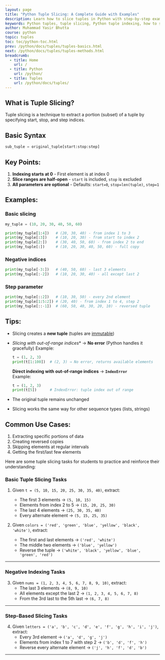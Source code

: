 ```yaml
---
layout: page
title: "Python Tuple Slicing: A Complete Guide with Examples"
description: Learn how to slice tuples in Python with step-by-step examples. Master tuple indexing, slicing syntax (start:stop:step), and immutable operations for efficient coding.
keywords: Python tuples, tuple slicing, Python tuple indexing, how to slice tuples, tuple vs list, Python immutable sequences, tuple operations, Python data structures, tuple examples, Python slicing syntax
author: Muhammad Yasir Bhutta
course: python
topic: tuples
toc: toc/python-toc.html
prev: /python/docs/tuples/tuples-basics.html
next: /python/docs/tuples/tuples-methods.html
breadcrumb:
  - title: Home
    url: /
  - title: Python
    url: /python/
  - title: Tuples
    url: /python/docs/tuples/
---
```


## What is Tuple Slicing?
Tuple slicing is a technique to extract a portion (subset) of a tuple by specifying start, stop, and step indices.

## Basic Syntax
```python
sub_tuple = original_tuple[start:stop:step]
```

## Key Points:
1. **Indexing starts at 0** - First element is at index 0
2. **Slice ranges are half-open** - `start` is included, `stop` is excluded
3. **All parameters are optional** - Defaults: `start=0`, `stop=len(tuple)`, `step=1`

## Examples:

### Basic slicing
```python
my_tuple = (10, 20, 30, 40, 50, 60)

print(my_tuple[1:4])   # (20, 30, 40) - from index 1 to 3
print(my_tuple[:3])    # (10, 20, 30) - from start to index 2
print(my_tuple[2:])    # (30, 40, 50, 60) - from index 2 to end
print(my_tuple[:])     # (10, 20, 30, 40, 50, 60) - full copy
```

### Negative indices
```python
print(my_tuple[-3:])   # (40, 50, 60) - last 3 elements
print(my_tuple[:-2])   # (10, 20, 30, 40) - all except last 2
```

### Step parameter
```python
print(my_tuple[::2])   # (10, 30, 50) - every 2nd element
print(my_tuple[1:5:2]) # (20, 40) - from index 1 to 4, step 2
print(my_tuple[::-1])  # (60, 50, 40, 30, 20, 10) - reversed tuple
```

## Tips:
- Slicing creates a **new tuple** (tuples are [immutable](../data-types/immutable.md))
- *Slicing with out-of-range indices** → **No error** (Python handles it gracefully)
  Example:
   ```python
   t = (1, 2, 3)
   print(t[1:100])  # (2, 3) → No error, returns available elements
   ```

   **Direct indexing with out-of-range indices** → **`IndexError`**  
   Example:
   ```python
   t = (1, 2, 3)
   print(t[5])      # IndexError: tuple index out of range
   ```
- The original tuple remains unchanged
- Slicing works the same way for other sequence types (lists, strings)

## Common Use Cases:
1. Extracting specific portions of data
2. Creating reversed copies
3. Skipping elements at regular intervals
4. Getting the first/last few elements

Here are some tuple slicing tasks for students to practice and reinforce their understanding:

### **Basic Tuple Slicing Tasks**
1. Given `t = (5, 10, 15, 20, 25, 30, 35, 40)`, extract:
   - The first 3 elements → `(5, 10, 15)`
   - Elements from index 2 to 5 → `(15, 20, 25, 30)`
   - The last 4 elements → `(25, 30, 35, 40)`
   - Every alternate element → `(5, 15, 25, 35)`

2. Given `colors = ('red', 'green', 'blue', 'yellow', 'black', 'white')`, extract:
   - The first and last elements → `('red', 'white')`
   - The middle two elements → `('blue', 'yellow')`
   - Reverse the tuple → `('white', 'black', 'yellow', 'blue', 'green', 'red')`

---

### **Negative Indexing Tasks**
3. Given `nums = (1, 2, 3, 4, 5, 6, 7, 8, 9, 10)`, extract:
   - The last 3 elements → `(8, 9, 10)`
   - All elements except the last 2 → `(1, 2, 3, 4, 5, 6, 7, 8)`
   - From the 3rd last to the 5th last → `(6, 7, 8)`

---

### **Step-Based Slicing Tasks**
4. Given `letters = ('a', 'b', 'c', 'd', 'e', 'f', 'g', 'h', 'i', 'j')`, extract:
   - Every 3rd element → `('a', 'd', 'g', 'j')`
   - Elements from index 1 to 7 with step 2 → `('b', 'd', 'f', 'h')`
   - Reverse every alternate element → `('j', 'h', 'f', 'd', 'b')`

---
